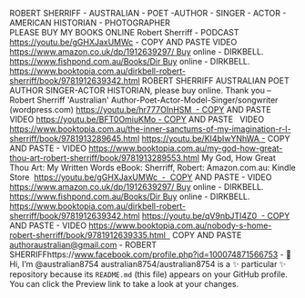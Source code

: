 ROBERT SHERRIFF - AUSTRALIAN - POET -AUTHOR - SINGER - ACTOR - AMERICAN HISTORIAN - PHOTOGRAPHER  
PLEASE BUY MY BOOKS ONLINE 
Robert Sherriff - PODCAST
https://youtu.be/gGHXJaxUMWc - COPY AND PASTE VIDEO
https://www.amazon.co.uk/dp/1912639297/ Buy online - DIRKBELL.
https://www.fishpond.com.au/Books/Dir Buy online - DIRKBELL.
https://www.booktopia.com.au/dirkbell-robert-sherriff/book/9781912639342.html
ROBERT SHERRIFF AUSTRALIAN POET AUTHOR SINGER-ACTOR HISTORIAN, please buy online. Thank you – Robert Sherriff 'Australian' Author-Poet-Actor-Model-Singer/songwriter (wordpress.com)
https://youtu.be/hr777OInHSM  - COPY AND PASTE VIDEO
https://youtu.be/BFT0OmiuKMo - COPY AND PASTE   VIDEO  
https://www.booktopia.com.au/the-inner-sanctums-of-my-imagination-r-l-sherriff/book/9781913289645.html
https://youtu.be/KI4bIwYNhWA - COPY AND PASTE - VIDEO
https://www.booktopia.com.au/my-god-how-great-thou-art-robert-sherriff/book/9781913289553.html
My God, How Great Thou Art: My Written Words eBook: Sherriff, Robert: Amazon.com.au: Kindle Store 
https://youtu.be/gGHXJaxUMWc  -  COPY AND PASTE - VIDEO
https://www.amazon.co.uk/dp/1912639297/ Buy online - DIRKBELL.
https://www.fishpond.com.au/Books/Dir Buy online - DIRKBELL.
https://www.booktopia.com.au/dirkbell-robert-sherriff/book/9781912639342.html
https://youtu.be/qV9nbJTI4Z0  - COPY AND PASTE - VIDEO
https://www.booktopia.com.au/nobody-s-home-robert-sherriff/book/9781912639335.html   COPY AND PASTE
authoraustralian@gmail.com - ROBERT SHERRIFFhttps://www.facebook.com/profile.php?id=100074871566753 - 👋 Hi, I’m @australian8754
australian8754/australian8754 is a ✨ particular ✨ repository because its `README.md` (this file) appears on your GitHub profile.
You can click the Preview link to take a look at your changes.
